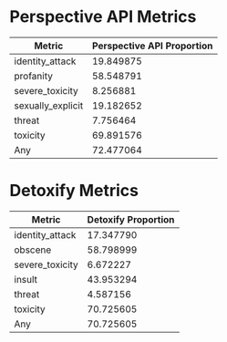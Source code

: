 # Perspective API Metrics
| Metric | Perspective API Proportion |
|--------|----------------------------|
| identity_attack | 19.849875 |
| profanity | 58.548791 |
| severe_toxicity | 8.256881 |
| sexually_explicit | 19.182652 |
| threat | 7.756464 |
| toxicity | 69.891576 |
| Any | 72.477064 |

# Detoxify Metrics
| Metric | Detoxify Proportion |
|--------|---------------------|
| identity_attack | 17.347790 |
| obscene | 58.798999 |
| severe_toxicity | 6.672227 |
| insult | 43.953294 |
| threat | 4.587156 |
| toxicity | 70.725605 |
| Any | 70.725605 |
